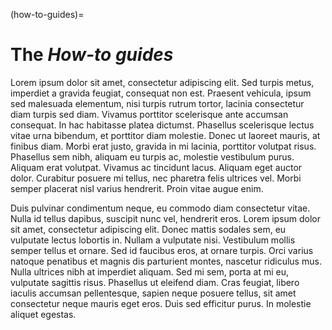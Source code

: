 (how-to-guides)=
# The *How-to guides*

 Lorem ipsum dolor sit amet, consectetur adipiscing elit. Sed turpis metus, imperdiet a gravida feugiat, consequat non est. Praesent vehicula, ipsum sed malesuada elementum, nisi turpis rutrum tortor, lacinia consectetur diam turpis sed diam. Vivamus porttitor scelerisque ante accumsan consequat. In hac habitasse platea dictumst. Phasellus scelerisque lectus vitae urna bibendum, et porttitor diam molestie. Donec ut laoreet mauris, at finibus diam. Morbi erat justo, gravida in mi lacinia, porttitor volutpat risus. Phasellus sem nibh, aliquam eu turpis ac, molestie vestibulum purus. Aliquam erat volutpat. Vivamus ac tincidunt lacus. Aliquam eget auctor dolor. Curabitur posuere mi tellus, nec pharetra felis ultrices vel. Morbi semper placerat nisl varius hendrerit. Proin vitae augue enim.

Duis pulvinar condimentum neque, eu commodo diam consectetur vitae. Nulla id tellus dapibus, suscipit nunc vel, hendrerit eros. Lorem ipsum dolor sit amet, consectetur adipiscing elit. Donec mattis sodales sem, eu vulputate lectus lobortis in. Nullam a vulputate nisi. Vestibulum mollis semper tellus et ornare. Sed id faucibus eros, at ornare turpis. Orci varius natoque penatibus et magnis dis parturient montes, nascetur ridiculus mus. Nulla ultrices nibh at imperdiet aliquam. Sed mi sem, porta at mi eu, vulputate sagittis risus. Phasellus ut eleifend diam. Cras feugiat, libero iaculis accumsan pellentesque, sapien neque posuere tellus, sit amet consectetur neque mauris eget eros. Duis sed efficitur purus. In molestie aliquet egestas.